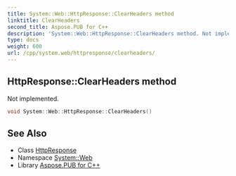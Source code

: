 ```yaml
---
title: System::Web::HttpResponse::ClearHeaders method
linktitle: ClearHeaders
second_title: Aspose.PUB for C++
description: 'System::Web::HttpResponse::ClearHeaders method. Not implemented in C++.'
type: docs
weight: 600
url: /cpp/system.web/httpresponse/clearheaders/
---
```

## HttpResponse::ClearHeaders method


Not implemented.

```cpp
void System::Web::HttpResponse::ClearHeaders()
```

## See Also

* Class [HttpResponse](../)
* Namespace [System::Web](../../)
* Library [Aspose.PUB for C++](../../../)

